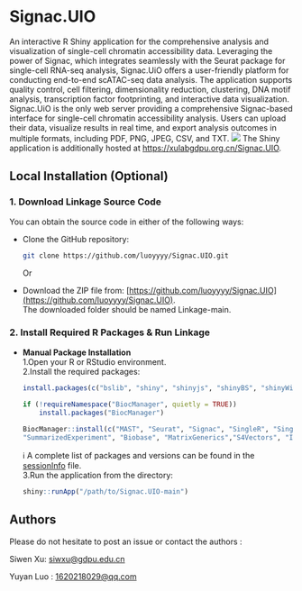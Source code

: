 # Signac.UIO
An interactive R Shiny application for the comprehensive analysis and visualization of single-cell chromatin accessibility data. Leveraging the power of Signac, which integrates seamlessly with the Seurat package for single-cell RNA-seq analysis, Signac.UiO offers a user-friendly platform for conducting end-to-end scATAC-seq data analysis. The application supports quality control, cell filtering, dimensionality reduction, clustering, DNA motif analysis, transcription factor footprinting, and interactive data visualization. Signac.UiO is the only web server providing a comprehensive Signac-based interface for single-cell chromatin accessibility analysis. Users can upload their data, visualize results in real time, and export analysis outcomes in multiple formats, including PDF, PNG, JPEG, CSV, and TXT.
![](man/figures/pinpeline.svg) The Shiny application is additionally hosted at <https://xulabgdpu.org.cn/Signac.UIO>.

## Local Installation (Optional)

### 1. Download Linkage Source Code
You can obtain the source code in either of the following ways:
  + Clone the GitHub repository:
    ```bash
    git clone https://github.com/luoyyyy/Signac.UIO.git
    ```
    Or

   + Download the ZIP file from: [https://github.com/luoyyyy/Signac.UIO](https://github.com/luoyyyy/Signac.UIO).  
   The downloaded folder should be named Linkage-main.


   
  
### 2. Install Required R Packages & Run Linkage
+ **Manual Package Installation**    
1.Open your R or RStudio environment.  
2.Install the required packages:  
    ```r
    install.packages(c("bslib", "shiny", "shinyjs", "shinyBS", "shinyWidgets","shinybusy", "shinycssloaders", "shinydashboard", "shinydashboardPlus","ggplot2", "plotly", "patchwork", "cowplot", "dplyr", "purrr", "plyr","stringr", "sp", "Matrix", "ggseqlogo","matrixStats", "data.table", "DT", "irlba","systemfonts", "ggforce", "scatterpie"))  

    if (!requireNamespace("BiocManager", quietly = TRUE))
        install.packages("BiocManager")  
        
    BiocManager::install(c("MAST", "Seurat", "Signac", "SingleR", "SingleCellExperiment","ggseqlogo","BiocFileCache","AnnotationHub","BiocFileCache",
    "SummarizedExperiment", "Biobase", "MatrixGenerics","S4Vectors", "IRanges","GenomeInfoDb", "GenomicRanges","BiocGenerics","XVector", "Biostrings", "BiocIO", "rtracklayer", "BSgenome","BSgenome.Hsapiens.UCSC.hg19","GenomicFeatures", "AnnotationDbi", "AnnotationFilter", "ensembldb","EnsDb.Hsapiens.v75", "EnsDb.Hsapiens.v86", "EnsDb.Mmusculus.v79","org.Hs.eg.db", "GO.db","BSgenome.Hsapiens.UCSC.hg38","BSgenome.Hsapiens.NCBI.GRCH38", "BSgenome.Hsapiens.UCSC.hg19","BSgenome.Hsapiens.UCSC.mm10","HDO.db","clusterProfiler", "JASPAR2020"))
    ```    
    ℹ️ A complete list of packages and versions can be found in the [sessionInfo](https://github.com/luoyyyy/Signac.UIO/blob/main/sessionInfo) file.  
    3.Run the application from the directory:
    ```r
    shiny::runApp("/path/to/Signac.UIO-main")
    ```
   
## Authors
Please do not hesitate to post an issue or contact the authors :

Siwen Xu: siwxu@gdpu.edu.cn

Yuyan Luo : 1620218029@qq.com
